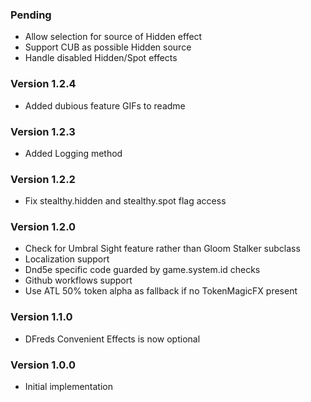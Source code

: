 ### Pending
* Allow selection for source of Hidden effect
* Support CUB as possible Hidden source
* Handle disabled Hidden/Spot effects

### Version 1.2.4
* Added dubious feature GIFs to readme

### Version 1.2.3
* Added Logging method

### Version 1.2.2
* Fix stealthy.hidden and stealthy.spot flag access

### Version 1.2.0
* Check for Umbral Sight feature rather than Gloom Stalker subclass
* Localization support
* Dnd5e specific code guarded by game.system.id checks
* Github workflows support
* Use ATL 50% token alpha as fallback if no TokenMagicFX present

### Version 1.1.0
* DFreds Convenient Effects is now optional

### Version 1.0.0
* Initial implementation
